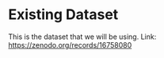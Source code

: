 # Existing Dataset
This is the dataset that we will be using.
Link: https://zenodo.org/records/16758080

